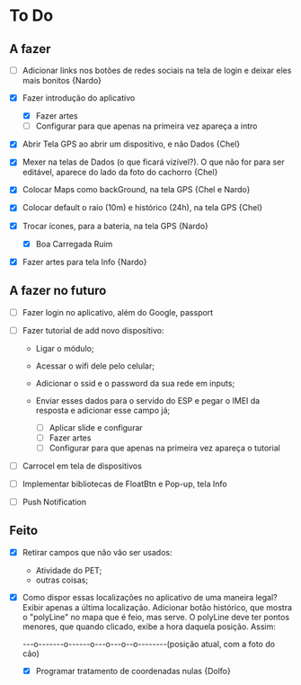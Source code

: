 # To Do

## A fazer

- [ ] Adicionar links nos botões de redes sociais na tela de login e deixar eles mais bonitos {Nardo}

- [x] Fazer introdução do aplicativo
	- [x] Fazer artes
	- [ ] Configurar para que apenas na primeira vez apareça a intro

- [x] Abrir Tela GPS ao abrir um dispositivo, e não Dados {Chel}

- [x] Mexer na telas de Dados (o que ficará vizível?). O que não for para ser editável, aparece do lado da foto do cachorro {Chel}

- [x] Colocar Maps como backGround, na tela GPS {Chel e Nardo}

- [x] Colocar default o raio (10m) e histórico (24h), na tela GPS {Chel}

- [x] Trocar ícones, para a bateria, na tela GPS {Nardo}
  - [x] Boa Carregada Ruim

- [x] Fazer artes para tela Info {Nardo}


## A fazer no futuro

- [ ] Fazer login no aplicativo, além do Google, passport

- [ ] Fazer tutorial de add novo disposítivo:
	- Ligar o módulo;
  - Acessar o wifi dele pelo celular;
  - Adicionar o ssid e o password da sua rede em inputs;
  - Enviar esses dados para o servido do ESP e pegar o IMEI da resposta e adicionar esse campo já;

	- [ ] Aplicar slide e configurar
	- [ ] Fazer artes
	- [ ] Configurar para que apenas na primeira vez apareça o tutorial

- [ ] Carrocel em tela de dispositivos

- [ ] Implementar bibliotecas de FloatBtn e Pop-up, tela Info 

- [ ] Push Notification

## Feito

- [x] Retirar campos que não vão ser usados:
  - Atividade do PET;
  - outras coisas;

- [x] Como dispor essas localizações no aplicativo de uma maneira legal?
	Exibir apenas a última localização. Adicionar botão histórico, que mostra o "polyLine" no mapa que é feio, mas serve. O polyLine deve ter pontos menores, que quando clicado, exibe a hora daquela posição. Assim: 

	---o-------o------o---o---o--o--------(posição atual, com a foto do cão)

	- [x] Programar tratamento de coordenadas nulas {Dolfo}
